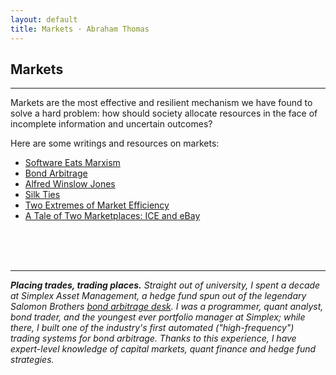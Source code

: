 ```yaml
---
layout: default
title: Markets · Abraham Thomas
---
```


## Markets

----

Markets are the most effective and resilient mechanism we have found to solve a hard problem: how should society allocate resources in the face of incomplete information and uncertain outcomes?  

Here are some writings and resources on markets: 

* [Software Eats Marxism](software-eats-marxism)  
* [Bond Arbitrage](../bond-arbitrage)  
* [Alfred Winslow Jones](../alfred-winslow-jones)  
* [Silk Ties](../silk-ties)  
* [Two Extremes of Market Efficiency](two-extremes-of-market-efficiency)  
* [A Tale of Two Marketplaces: ICE and eBay](why-might-ice-bid-for-ebay)  


<br/>
<br/>
<br/>

----

<i><b>Placing trades, trading places.</b> Straight out of university, I spent a decade at Simplex Asset Management, a hedge fund spun out of the legendary Salomon Brothers [bond arbitrage desk](https://en.wikipedia.org/wiki/Liar%27s_Poker).  I was a programmer, quant analyst, bond trader, and the youngest ever portfolio manager at Simplex; while there, I built one of the industry's first automated ("high-frequency") trading systems for bond arbitrage.  Thanks to this experience, I have expert-level knowledge of capital markets, quant finance and hedge fund strategies.</i>